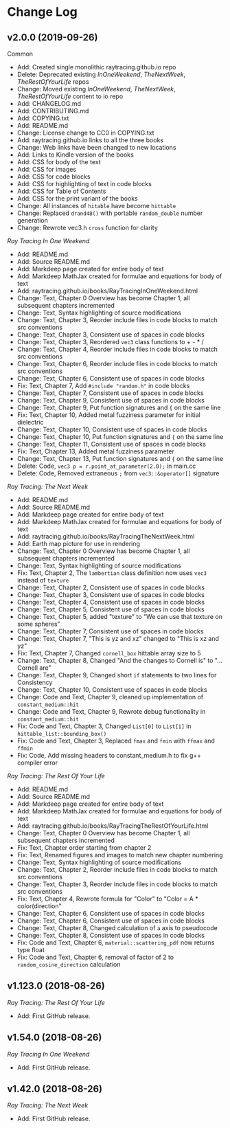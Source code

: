 Change Log
================================================================================

v2.0.0 (2019-09-26)
---------------------
Common
- Add: Created single monolithic raytracing.github.io repo
- Delete: Deprecated existing _InOneWeekend_, _TheNextWeek_, _TheRestOfYourLife_ repos
- Change: Moved existing _InOneWeekend_, _TheNextWeek_, _TheRestOfYourLife_ content to io repo
- Add: CHANGELOG.md
- Add: CONTRIBUTING.md
- Add: COPYING.txt
- Add: README.md
- Change: License change to CC0 in COPYING.txt
- Add: raytracing.github.io links to all the three books
- Change: Web links have been changed to new locations
- Add: Links to Kindle version of the books
- Add: CSS for body of the text
- Add: CSS for images
- Add: CSS for code blocks
- Add: CSS for highlighting of text in code blocks
- Add: CSS for Table of Contents
- Add: CSS for the print variant of the books
- Change: All instances of `hitable` have become `hittable`
- Change: Replaced `drand48()` with portable `random_double` number generation
- Change: Rewrote vec3.h `cross` function for clarity


_Ray Tracing In One Weekend_
- Add: README.md
- Add: Source README.md
- Add: Markdeep page created for entire body of text
- Add: Markdeep MathJax created for formulae and equations for body of text
- Add: raytracing.github.io/books/RayTracingInOneWeekend.html
- Change: Text, Chapter 0 Overview has become Chapter 1, all subsequent chapters incremented
- Change: Text, Syntax highlighting of source modifications
- Change: Text, Chapter 3, Reorder include files in code blocks to match src conventions
- Change: Text, Chapter 3, Consistent use of spaces in code blocks
- Change: Text, Chapter 3, Reordered `vec3` class functions to + - * /
- Change: Text, Chapter 4, Reorder include files in code blocks to match src conventions
- Change: Text, Chapter 6, Reorder include files in code blocks to match src conventions
- Change: Text, Chapter 6, Consistent use of spaces in code blocks
- Fix: Text, Chapter 7, Add `#include "random.h"` in code blocks
- Change: Text, Chapter 7, Consistent use of spaces in code blocks
- Change: Text, Chapter 9, Consistent use of spaces in code blocks
- Change: Text, Chapter 9, Put function signatures and `{` on the same line
- Fix: Text, Chapter 10, Added metal fuzziness parameter for initial dielectric
- Change: Text, Chapter 10, Consistent use of spaces in code blocks
- Change: Text, Chapter 10, Put function signatures and `{` on the same line
- Change: Text, Chapter 11, Consistent use of spaces in code blocks
- Fix: Text, Chapter 13, Added metal fuzziness parameter
- Change: Text, Chapter 13, Put function signatures and `{` on the same line
- Delete: Code, `vec3 p = r.point_at_parameter(2.0);` in main.cc
- Delete: Code, Removed extraneous `;` from `vec3::&operator[]` signature


_Ray Tracing: The Next Week_
- Add: README.md
- Add: Source README.md
- Add: Markdeep page created for entire body of text
- Add: Markdeep MathJax created for formulae and equations for body of text
- Add: raytracing.github.io/books/RayTracingTheNextWeek.html
- Add: Earth map picture for use in rendering
- Change: Text, Chapter 0 Overview has become Chapter 1, all subsequent chapters incremented
- Change: Text, Syntax highlighting of source modifications
- Fix: Text, Chapter 2, The `lambertian` class definition now uses `vec3` instead of `texture`
- Change: Text, Chapter 2, Consistent use of spaces in code blocks
- Change: Text, Chapter 3, Consistent use of spaces in code blocks
- Change: Text, Chapter 4, Consistent use of spaces in code blocks
- Change: Text, Chapter 5, Consistent use of spaces in code blocks
- Change: Text, Chapter 5, added "texture" to "We can use that texture on some spheres"
- Change: Text, Chapter 7, Consistent use of spaces in code blocks
- Change: Text, Chapter 7, "This is yz and xz" changed to "This is xz and yz"
- Fix: Text, Chapter 7, Changed `cornell_box` hittable array size to 5
- Change: Text, Chapter 8, Changed "And the changes to Cornell is" to "... Cornell are"
- Change: Text, Chapter 9, Changed short `if` statements to two lines for Consistency
- Change: Text, Chapter 10, Consistent use of spaces in code blocks
- Change: Code and Text, Chapter 9, cleaned up implementation of `constant_medium::hit`
- Change: Code and Text, Chapter 9, Rewrote debug functionality in `constant_medium::hit`
- Fix: Code and Text, Chapter 3, Changed `List[0]` to `List[i]` in `hittable_list::bounding_box()`
- Fix: Code and Text, Chapter 3, Replaced `fmax` and `fmin` with `ffmax` and `ffmin`
- Fix: Code, Add missing headers to constant_medium.h to fix g++ compiler error


_Ray Tracing: The Rest Of Your Life_
- Add: README.md
- Add: Source README.md
- Add: Markdeep page created for entire body of text
- Add: Markdeep MathJax created for formulae and equations for body of text
- Add: raytracing.github.io/books/RayTracingTheRestOfYourLife.html
- Change: Text, Chapter 0 Overview has become Chapter 1, all subsequent chapters incremented
- Fix: Text, Chapter order starting from chapter 2
- Fix: Text, Renamed figures and images to match new chapter numbering
- Change: Text, Syntax highlighting of source modifications
- Change: Text, Chapter 2, Reorder include files in code blocks to match src conventions
- Change: Text, Chapter 3, Reorder include files in code blocks to match src conventions
- Fix: Text, Chapter 4, Rewrote formula for "Color" to "Color = A * color(direction"
- Change: Text, Chapter 6, Consistent use of spaces in code blocks
- Change: Text, Chapter 6, Consistent use of spaces in code blocks
- Change: Text, Chapter 8, Changed calculation of `a` axis to pseudocode
- Change: Text, Chapter 8, Consistent use of spaces in code blocks
- Fix: Code and Text, Chapter 6, `material::scattering_pdf` now returns type float
- Fix: Code and Text, Chapter 6, removal of factor of 2 to `random_cosine_direction` calculation


v1.123.0  (2018-08-26)
-----------------------
_Ray Tracing: The Rest Of Your Life_
- Add: First GitHub release.


v1.54.0  (2018-08-26)
----------------------
_Ray Tracing In One Weekend_
- Add: First GitHub release.


v1.42.0  (2018-08-26)
----------------------
_Ray Tracing: The Next Week_
- Add: First GitHub release.